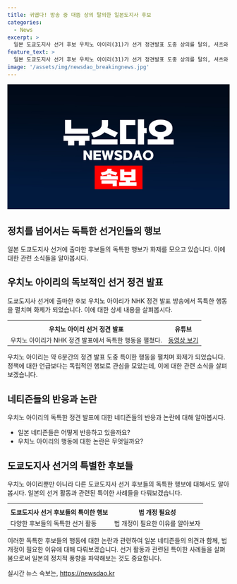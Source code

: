 ```yaml
---
title: 귀엽다! 방송 중 대뜸 상의 탈의한 일본도지사 후보
categories:
  - News
excerpt: >
  일본 도쿄도지사 선거 후보 우치노 아이리(31)가 선거 정견발표 도중 상의를 탈의, 셔츠와 안경을 벗는 충격적인 행동을 했다. 귀여운나의정견방송을봐주세요라는 당명으로 출연한 우치노는 정책 대신 귀엽거나 부적절한 발언과 동작을 이어갔고, 네티즌들의 부정적 반응을 불러일으켰다. 이러한 후보들의 활동에 대한 법 개정 필요성에 대한 의견도 나오고 있다. 다음달 7일 치러질 도쿄도지사 선거는 역대 최다인 56명의 후보가 등록했다.
feature_text: >
  일본 도쿄도지사 선거 후보 우치노 아이리(31)가 선거 정견발표 도중 상의를 탈의, 셔츠와 안경을 벗는 충격적인 행동을 했다. 귀여운나의정견방송을봐주세요라는 당명으로 출연한 우치노는 정책 대신 귀엽거나 부적절한 발언과 동작을 이어갔고, 네티즌들의 부정적 반응을 불러일으켰다. 이러한 후보들의 활동에 대한 법 개정 필요성에 대한 의견도 나오고 있다. 다음달 7일 치러질 도쿄도지사 선거는 역대 최다인 56명의 후보가 등록했다.
image: '/assets/img/newsdao_breakingnews.jpg'
---
```


<p><img src="/assets/img/newsdao_breakingnews.jpg" alt="pcversion 속보" /></p>

<h2 data-ke-size="size26">정치를 넘어서는 독특한 선거인들의 행보</h2>

<p data-ke-size="size16">일본 도쿄도지사 선거에 출마한 후보들의 독특한 행보가 화제를 모으고 있습니다. 이에 대한 관련 소식들을 알아봅시다.</p>

<h2 data-ke-size="size24">우치노 아이리의 독보적인 선거 정견 발표</h2>

<p data-ke-size="size16">도쿄도지사 선거에 출마한 후보 우치노 아이리가 NHK 정견 발표 방송에서 독특한 행동을 펼치며 화제가 되었습니다. 이에 대한 상세 내용을 살펴봅시다.</p>

<table>
        <tr>
          <th></th>
          <th></th>
        </tr>
        <tr>
          <td style="text-align: center; height: 17px;"><b>우치노 아이리 선거 정견 발표</b></td>
          <td style="text-align: center; height: 17px;"><b>유튜브</b></td>
        </tr>
        <tr>
          <td>우치노 아이리가 NHK 정견 발표에서 독특한 행동을 펼쳤다.</td>
          <td><a href="https://www.youtube.com/watch?v=VIDEO_ID">동영상 보기</a></td>
        </tr>
</table>

<p data-ke-size="size16">우치노 아이리는 약 6분간의 정견 발표 도중 특이한 행동을 펼치며 화제가 되었습니다. 정책에 대한 언급보다는 독립적인 행보로 관심을 모았는데, 이에 대한 관련 소식을 살펴보겠습니다.</p>

<h2 data-ke-size="size24">네티즌들의 반응과 논란</h2>

<p data-ke-size="size16">우치노 아이리의 독특한 정견 발표에 대한 네티즌들의 반응과 논란에 대해 알아봅시다.</p>

<ul>
<li>일본 네티즌들은 어떻게 반응하고 있을까요?</li>
<li>우치노 아이리의 행동에 대한 논란은 무엇일까요?</li>
</ul>

<h2 data-ke-size="size24">도쿄도지사 선거의 특별한 후보들</h2>

<p data-ke-size="size16">우치노 아이리뿐만 아니라 다른 도쿄도지사 선거 후보들의 독특한 행보에 대해서도 알아봅시다. 일본의 선거 활동과 관련된 특이한 사례들을 다뤄보겠습니다.</p>

<table>
        <tr>
          <th></th>
          <th></th>
        </tr>
        <tr>
          <td style="text-align: center; height: 17px;"><b>도쿄도지사 선거 후보들의 특이한 행보</b></td>
          <td style="text-align: center; height: 17px;"><b>법 개정 필요성</b></td>
        </tr>
        <tr>
          <td>다양한 후보들의 독특한 선거 활동</td>
          <td>법 개정이 필요한 이유를 알아보자</td>
        </tr>
</table>

<p data-ke-size="size16">이러한 독특한 후보들의 행동에 대한 논란과 관련하여 일본 네티즌들의 의견과 함께, 법 개정이 필요한 이유에 대해 다뤄보겠습니다. 선거 활동과 관련된 특이한 사례들을 살펴봄으로써 일본의 정치적 풍향을 파악해보는 것도 중요합니다.</p>
실시간 뉴스 속보는, <a href="https://newsdao.kr" rel="dofollow">https://newsdao.kr</a>


